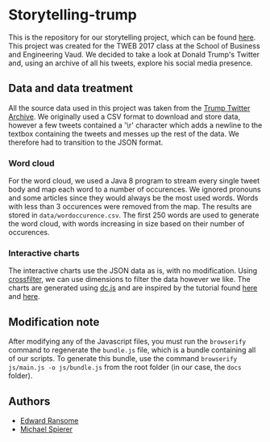 # Storytelling-trump
This is the repository for our storytelling project, which can be found [here](https://edwardransome.github.io/Storytelling-trump/). This project was created for the TWEB 2017 class at the School of Business and Engineering Vaud.
We decided to take a look at Donald Trump's Twitter and, using an archive of all his tweets, explore his social media presence.


## Data and data treatment
All the source data used in this project was taken from the [Trump Twitter Archive](http://www.trumptwitterarchive.com/archive). We originally used a CSV format to download and store data, however a few tweets contained a '\r' character which adds a newline to the textbox containing the tweets and messes up the rest of the data. We therefore had to transition to the JSON format.

### Word cloud
For the word cloud, we used a Java 8 program to stream every single tweet body and map each word to a number of occurences. We ignored pronouns and some articles since they would always be the most used words. Words with less than 3 occurences were removed from the map. The results are stored in `data/wordoccurence.csv`.
The first 250 words are used to generate the word cloud, with words increasing in size based on their number of occurences.

### Interactive charts
The interactive charts use the JSON data as is, with no modification. Using [crossfilter](http://square.github.io/crossfilter/), we can use dimensions to filter the data however we like. The charts are generated using [dc.js](https://dc-js.github.io/dc.js/) and are inspired by the tutorial found [here](http://dc-js.github.io/dc.js/docs/stock.html#section-10) and [here](http://bl.ocks.org/d3noob/6584483).

## Modification note
After modifying any of the Javascript files, you must run the `browserify` command to regenerate the `bundle.js` file, which is a bundle containing all of our scripts. To generate this bundle, use the command `browserify js/main.js -o js/bundle.js` from the root folder (in our case, the `docs` folder).

## Authors

 - [Edward Ransome](https://github.com/edwardransome)
 - [Michael Spierer](https://github.com/oceanos1)
